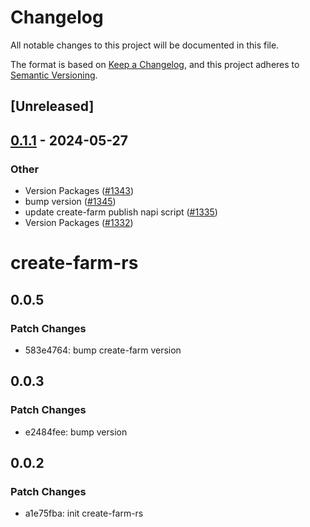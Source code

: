 # Changelog
All notable changes to this project will be documented in this file.

The format is based on [Keep a Changelog](https://keepachangelog.com/en/1.0.0/),
and this project adheres to [Semantic Versioning](https://semver.org/spec/v2.0.0.html).

## [Unreleased]

## [0.1.1](https://github.com/farm-fe/farm/compare/create-farm-rs-v0.1.0...create-farm-rs-v0.1.1) - 2024-05-27

### Other
- Version Packages ([#1343](https://github.com/farm-fe/farm/pull/1343))
- bump version ([#1345](https://github.com/farm-fe/farm/pull/1345))
- update create-farm publish napi script ([#1335](https://github.com/farm-fe/farm/pull/1335))
- Version Packages ([#1332](https://github.com/farm-fe/farm/pull/1332))
# create-farm-rs

## 0.0.5

### Patch Changes

- 583e4764: bump create-farm version

## 0.0.3

### Patch Changes

- e2484fee: bump version

## 0.0.2

### Patch Changes

- a1e75fba: init create-farm-rs

